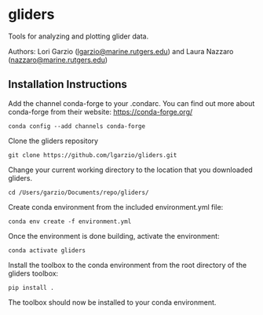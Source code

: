 # gliders
Tools for analyzing and plotting glider data.

Authors: Lori Garzio (lgarzio@marine.rutgers.edu) and Laura Nazzaro (nazzaro@marine.rutgers.edu)

## Installation Instructions
Add the channel conda-forge to your .condarc. You can find out more about conda-forge from their website: https://conda-forge.org/

`conda config --add channels conda-forge`

Clone the gliders repository

`git clone https://github.com/lgarzio/gliders.git`

Change your current working directory to the location that you downloaded gliders. 

`cd /Users/garzio/Documents/repo/gliders/`

Create conda environment from the included environment.yml file:

`conda env create -f environment.yml`

Once the environment is done building, activate the environment:

`conda activate gliders`

Install the toolbox to the conda environment from the root directory of the gliders toolbox:

`pip install .`

The toolbox should now be installed to your conda environment.
